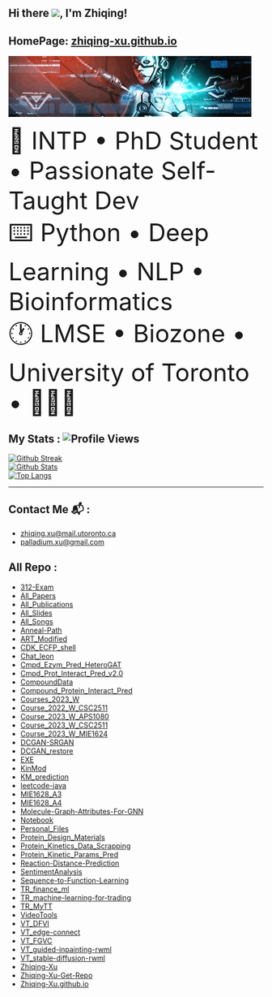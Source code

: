 ## Hi there <img src="https://media.giphy.com/media/hvRJCLFzcasrR4ia7z/giphy.gif" width="25px">, I'm Zhiqing! 
## HomePage: [zhiqing-xu.github.io](https://zhiqing-xu.github.io)

<div align="left">
    <p align="left">
        <img width="480"   src=https://github.com/Zhiqing-Xu/Zhiqing-Xu/blob/main/assets/RoboticMaternity_CallingCard_MWII.webp> <!-- Banner Here-->
    </p>
    <p align="left">
        <font size="25"> 
        🎨 INTP • PhD Student • Passionate Self-Taught Dev <br>
        ⌨️ Python • Deep Learning • NLP • Bioinformatics <br>
        🕐 LMSE • Biozone • University of Toronto • 🍁🇨🇦  <br>
        </font>
    </p>
</div>


## My Stats : ![Profile Views](https://komarev.com/ghpvc/?username=Zhiqing-Xu&style=flat-square&color=c322fe) <br>

<a href="https://github.com/Zhiqing-Xu">

![Github Streak](https://github-readme-streak-stats.herokuapp.com/?user=Zhiqing-Xu&background=0D1117&currStreakLabel=FFFFFF&currStreakNum=FFFFFF&sideNums=FFFFFF&sideLabels=FFFFFF&dates=FFFFFF&fire=c322fe&ring=c322fe&hide_border=true) <br>
![Github Stats](https://github-readme-stats.vercel.app/api?username=Zhiqing-Xu&show_icons=true&bg_color=0D1117&text_color=FFFFFF&title_color=FFFFFF&layout=compact&hide_border=true) <br>
![Top Langs](https://github-readme-stats.vercel.app/api/top-langs?username=Zhiqing-Xu&show_icons=true&bg_color=0D1117&text_color=FFFFFF&title_color=FFFFFF&layout=compact&hide_border=true) <br>

</a>


<hr>


## Contact Me 📬 : 
- zhiqing.xu@mail.utoronto.ca
- palladium.xu@gmail.com

## All Repo :
- [312-Exam](https://github.com/Zhiqing-Xu/312-Exam)
- [All_Papers](https://github.com/Zhiqing-Xu/All_Papers)
- [All_Publications](https://github.com/Zhiqing-Xu/All_Publications)
- [All_Slides](https://github.com/Zhiqing-Xu/All_Slides)
- [All_Songs](https://github.com/Zhiqing-Xu/All_Songs)
- [Anneal-Path](https://github.com/Zhiqing-Xu/Anneal-Path)
- [ART_Modified](https://github.com/Zhiqing-Xu/ART_Modified)
- [CDK_ECFP_shell](https://github.com/Zhiqing-Xu/CDK_ECFP_shell)
- [Chat_leon](https://github.com/Zhiqing-Xu/Chat_leon)
- [Cmpd_Ezym_Pred_HeteroGAT](https://github.com/Zhiqing-Xu/Cmpd_Ezym_Pred_HeteroGAT)
- [Cmpd_Prot_Interact_Pred_v2.0](https://github.com/Zhiqing-Xu/Cmpd_Prot_Interact_Pred_v2.0)
- [CompoundData](https://github.com/Zhiqing-Xu/CompoundData)
- [Compound_Protein_Interact_Pred](https://github.com/Zhiqing-Xu/Compound_Protein_Interact_Pred)
- [Courses_2023_W](https://github.com/Zhiqing-Xu/Courses_2023_W)
- [Course_2022_W_CSC2511](https://github.com/Zhiqing-Xu/Course_2022_W_CSC2511)
- [Course_2023_W_APS1080](https://github.com/Zhiqing-Xu/Course_2023_W_APS1080)
- [Course_2023_W_CSC2511](https://github.com/Zhiqing-Xu/Course_2023_W_CSC2511)
- [Course_2023_W_MIE1624](https://github.com/Zhiqing-Xu/Course_2023_W_MIE1624)
- [DCGAN-SRGAN](https://github.com/Zhiqing-Xu/DCGAN-SRGAN)
- [DCGAN_restore](https://github.com/Zhiqing-Xu/DCGAN_restore)
- [EXE](https://github.com/Zhiqing-Xu/EXE)
- [KinMod](https://github.com/Zhiqing-Xu/KinMod)
- [KM_prediction](https://github.com/Zhiqing-Xu/KM_prediction)
- [leetcode-java](https://github.com/Zhiqing-Xu/leetcode-java)
- [MIE1628_A3](https://github.com/Zhiqing-Xu/MIE1628_A3)
- [MIE1628_A4](https://github.com/Zhiqing-Xu/MIE1628_A4)
- [Molecule-Graph-Attributes-For-GNN](https://github.com/Zhiqing-Xu/Molecule-Graph-Attributes-For-GNN)
- [Notebook](https://github.com/Zhiqing-Xu/Notebook)
- [Personal_Files](https://github.com/Zhiqing-Xu/Personal_Files)
- [Protein_Design_Materials](https://github.com/Zhiqing-Xu/Protein_Design_Materials)
- [Protein_Kinetics_Data_Scrapping](https://github.com/Zhiqing-Xu/Protein_Kinetics_Data_Scrapping)
- [Protein_Kinetic_Params_Pred](https://github.com/Zhiqing-Xu/Protein_Kinetic_Params_Pred)
- [Reaction-Distance-Prediction](https://github.com/Zhiqing-Xu/Reaction-Distance-Prediction)
- [SentimentAnalysis](https://github.com/Zhiqing-Xu/SentimentAnalysis)
- [Sequence-to-Function-Learning](https://github.com/Zhiqing-Xu/Sequence-to-Function-Learning)
- [TR_finance_ml](https://github.com/Zhiqing-Xu/TR_finance_ml)
- [TR_machine-learning-for-trading](https://github.com/Zhiqing-Xu/TR_machine-learning-for-trading)
- [TR_MyTT](https://github.com/Zhiqing-Xu/TR_MyTT)
- [VideoTools](https://github.com/Zhiqing-Xu/VideoTools)
- [VT_DFVI](https://github.com/Zhiqing-Xu/VT_DFVI)
- [VT_edge-connect](https://github.com/Zhiqing-Xu/VT_edge-connect)
- [VT_FGVC](https://github.com/Zhiqing-Xu/VT_FGVC)
- [VT_guided-inpainting-rwml](https://github.com/Zhiqing-Xu/VT_guided-inpainting-rwml)
- [VT_stable-diffusion-rwml](https://github.com/Zhiqing-Xu/VT_stable-diffusion-rwml)
- [Zhiqing-Xu](https://github.com/Zhiqing-Xu/Zhiqing-Xu)
- [Zhiqing-Xu-Get-Repo](https://github.com/Zhiqing-Xu/Zhiqing-Xu-Get-Repo)
- [Zhiqing-Xu.github.io](https://github.com/Zhiqing-Xu/Zhiqing-Xu.github.io)